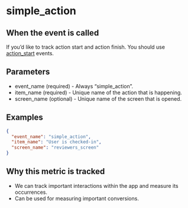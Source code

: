 # simple_action

## When the event is called

If you’d like to track action start and action finish. You should use [action_start](action_start.md) events.

## Parameters

- event_name (required) - Always “simple_action”.
- item_name (required) - Unique name of the action that is happening.
- screen_name (optional) - Unique name of the screen that is opened.

## Examples

```json
{
  "event_name": "simple_action",
  "item_name": "User is checked-in",
  "screen_name": "reviewers_screen"
}
```

## Why this metric is tracked

- We can track important interactions within the app and measure its occurrences.
- Can be used for measuring important conversions.
